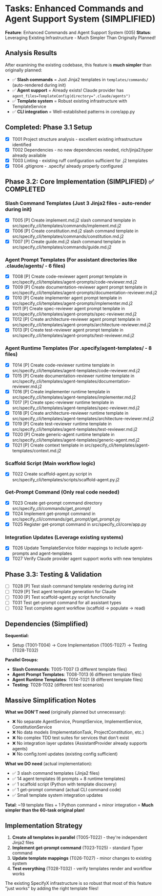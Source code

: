 # Tasks: Enhanced Commands and Agent Support System (SIMPLIFIED)

**Feature**: Enhanced Commands and Agent Support System (005)
**Status**: Leveraging Existing Infrastructure - Much Simpler Than Originally Planned!

## Analysis Results
After examining the existing codebase, this feature is **much simpler** than originally planned:
- ✅ **Slash commands** = Just Jinja2 templates in `templates/commands/` (auto-rendered during init)
- ✅ **Agent support** = Already exists! Claude provider has `agent_files=TemplateConfig(directory=".claude/agents")`
- ✅ **Template system** = Robust existing infrastructure with TemplateService
- ✅ **CLI integration** = Well-established patterns in core/app.py

## Completed: Phase 3.1 Setup
- [x] T001 Project structure analysis - excellent existing infrastructure identified
- [x] T002 Dependencies - no new dependencies needed, rich/jinja2/typer already available
- [x] T003 Linting - existing ruff configuration sufficient for .j2 templates
- [x] T004 .gitignore - .specify/ already properly configured

## Phase 3.2: Core Implementation (SIMPLIFIED) ✅ COMPLETED

### Slash Command Templates (Just 3 Jinja2 files - auto-render during init)
- [x] T005 [P] Create implement.md.j2 slash command template in src/specify_cli/templates/commands/implement.md.j2
- [x] T006 [P] Create constitution.md.j2 slash command template in src/specify_cli/templates/commands/constitution.md.j2
- [x] T007 [P] Create guide.md.j2 slash command template in src/specify_cli/templates/commands/guide.md.j2

### Agent Prompt Templates (For assistant directories like .claude/agents/ - 6 files)
- [x] T008 [P] Create code-reviewer agent prompt template in src/specify_cli/templates/agent-prompts/code-reviewer.md.j2
- [x] T009 [P] Create documentation-reviewer agent prompt template in src/specify_cli/templates/agent-prompts/documentation-reviewer.md.j2
- [x] T010 [P] Create implementer agent prompt template in src/specify_cli/templates/agent-prompts/implementer.md.j2
- [x] T011 [P] Create spec-reviewer agent prompt template in src/specify_cli/templates/agent-prompts/spec-reviewer.md.j2
- [x] T012 [P] Create architecture-reviewer agent prompt template in src/specify_cli/templates/agent-prompts/architecture-reviewer.md.j2
- [x] T013 [P] Create test-reviewer agent prompt template in src/specify_cli/templates/agent-prompts/test-reviewer.md.j2

### Agent Runtime Templates (For .specify/agent-templates/ - 8 files)
- [x] T014 [P] Create code-reviewer runtime template in src/specify_cli/templates/agent-templates/code-reviewer.md.j2
- [x] T015 [P] Create documentation-reviewer runtime template in src/specify_cli/templates/agent-templates/documentation-reviewer.md.j2
- [x] T016 [P] Create implementer runtime template in src/specify_cli/templates/agent-templates/implementer.md.j2
- [x] T017 [P] Create spec-reviewer runtime template in src/specify_cli/templates/agent-templates/spec-reviewer.md.j2
- [x] T018 [P] Create architecture-reviewer runtime template in src/specify_cli/templates/agent-templates/architecture-reviewer.md.j2
- [x] T019 [P] Create test-reviewer runtime template in src/specify_cli/templates/agent-templates/test-reviewer.md.j2
- [x] T020 [P] Create generic-agent runtime template in src/specify_cli/templates/agent-templates/generic-agent.md.j2
- [x] T021 [P] Create context template in src/specify_cli/templates/agent-templates/context.md.j2

### Scaffold Script (Main workflow logic)
- [x] T022 Create scaffold-agent.py script in src/specify_cli/templates/scripts/scaffold-agent.py.j2

### Get-Prompt Command (Only real code needed)
- [x] T023 Create get-prompt command directory src/specify_cli/commands/get_prompt/
- [x] T024 Implement get-prompt command in src/specify_cli/commands/get_prompt/get_prompt.py
- [x] T025 Register get-prompt command in src/specify_cli/core/app.py

### Integration Updates (Leverage existing systems)
- [x] T026 Update TemplateService folder mappings to include agent-prompts and agent-templates
- [x] T027 Verify Claude provider agent support works with new templates

## Phase 3.3: Testing & Validation
- [ ] T028 [P] Test slash command template rendering during init
- [ ] T029 [P] Test agent template generation for Claude
- [ ] T030 [P] Test scaffold-agent.py script functionality
- [ ] T031 Test get-prompt command for all assistant types
- [ ] T032 Test complete agent workflow (scaffold → populate → read)

## Dependencies (Simplified)
**Sequential:**
- Setup (T001-T004) → Core Implementation (T005-T027) → Testing (T028-T032)

**Parallel Groups:**
- **Slash Commands**: T005-T007 (3 different template files)
- **Agent Prompt Templates**: T008-T013 (6 different template files)
- **Agent Runtime Templates**: T014-T021 (8 different template files)
- **Testing**: T028-T032 (different test scenarios)

## Massive Simplification Notes
**What we DON'T need** (originally planned but unnecessary):
- ❌ No separate AgentService, PromptService, ImplementService, ConstitutionService
- ❌ No data models (ImplementationTask, ProjectConstitution, etc.)
- ❌ No complex TDD test suites for services that don't exist
- ❌ No integration layer updates (AssistantProvider already supports agents)
- ❌ No config.toml updates (existing config sufficient)

**What we DO need** (actual implementation):
- ✅ 3 slash command templates (Jinja2 files)
- ✅ 14 agent templates (6 prompts + 8 runtime templates)
- ✅ 1 scaffold script (Python with template discovery)
- ✅ 1 get-prompt command (actual CLI command code)
- ✅ Small template system integration updates

**Total**: ~19 template files + 1 Python command + minor integration = **Much simpler than the 60-task original plan!**

## Implementation Strategy
1. **Create all templates in parallel** (T005-T022) - they're independent Jinja2 files
2. **Implement get-prompt command** (T023-T025) - standard Typer command
3. **Update template mappings** (T026-T027) - minor changes to existing system
4. **Test everything** (T028-T032) - verify templates render and workflow works

The existing SpecifyX infrastructure is so robust that most of this feature "just works" by adding the right template files!